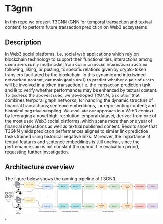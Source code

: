 # T3gnn
In this repo we present T3GNN (GNN for temporal transaction and textual content) to perform future transaction prediction on Web3 ecosystems.

## Description
In Web3 social platforms, i.e. social web applications which rely on blockchain technology to support their functionalities, interactions among users are usually multimodal, from common social interactions such as following, liking, or posting, to specific relations given by crypto-token transfers facilitated by the blockchain. In this dynamic and intertwined networked context, our main goals are i) to predict whether a pair of users will be involved in a token transaction, i.e. the transaction prediction task, and ii) to verify whether performances may be enhanced by textual content. To address the above issues, we developed T3GNN, a solution that combines temporal graph networks, for handling the dynamic structure of financial transactions; sentence embeddings, for representing content; and historical negative sampling. We evaluate our approach in a Web3 context by leveraging a novel high-resolution temporal dataset, derived from one of the most used Web3 social platforms, which spans more than one year of financial interactions as well as textual published content. Results show that T3GNN yields prediction performances aligned to similar link prediction tasks trained using historical negative links. Moreover, the importance of textual features and sentence embeddings is still unclear, since the performance gain is not constant throughout the evaluation period, requesting further investigation.

## Architecture overview

The figure below shows the running pipeline of T3GNN.
![T3GNN pipeline](t3gnn-pipeline.PNG "T3GNN pipeline").

